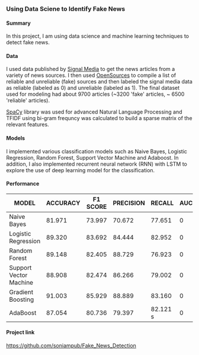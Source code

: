 ### Using Data Sciene to Identify Fake News

#### Summary 
In this project, I am using data science and machine learning techniques to detect fake news. 


#### Data 
I used data published by [Signal Media](https://signalmedia.co/) to get the news articles from a variety of news sources. I then used [OpenSources](http://www.opensources.co/) to compile a list of reliable and unreliable (fake) sources and then labeled the signal media data as reliable (labeled as 0) and unreliable (labeled as 1). The final dataset used for modeling had about 9700 articles (~3200 'fake' articles,  ~ 6500 'reliable' articles). 

[SpaCy](https://spacy.io/) library was used for advanced Natural Language Processing and TFIDF using bi-gram frequncy was calculated to build a sparse matrix of the relevant features.  


#### Models
I implemented various classification models such as Naive Bayes, Logistic Regression, Random Forest, Support Vector Machine and Adaboost. In addition, I also implemented recurrent neural network (RNN) with LSTM to explore the use of deep learning model for the classification. 


#### Performance
| MODEL                  | ACCURACY  | F1 SCORE  | PRECISION | RECALL    | AUC       |
|------------------------|-----------|-----------|-----------|-----------|-----------|
| Naive Bayes            | 81.971    | 73.997    | 70.672    | 77.651    | 0         |
| Logistic Regression    | 89.320    | 83.692    | 84.444    | 82.952    | 0         |
| Random Forest          | 89.148    | 82.405    | 88.729    | 76.923    | 0         |
| Support Vector Machine | 88.908    | 82.474    | 86.266    | 79.002    | 0         |
| Gradient Boosting      | 91.003    | 85.929    | 88.889    | 83.160    | 0         |
| AdaBoost               | 87.054    | 80.736    | 79.397    | 82.121    s| 0         |

#### Project link
https://github.com/soniampub/Fake_News_Detection







